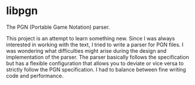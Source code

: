 # libpgn
The PGN (Portable Game Notation) parser.

This project is an attempt to learn something new. Since I was always interested in working with the text, I tried to write a parser for PGN files. I was wondering what difficulties might arise during the design and implementation of the parser.
The parser basically follows the specification but has a flexible configuration that allows you to deviate or vice versa to strictly follow the PGN specification.  I had to balance between fine writing code and performance.
